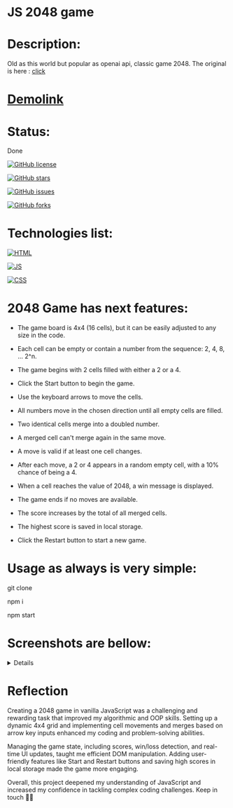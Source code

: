 # JS 2048 game

# Description:

Old as this world but popular as openai api, classic game 2048. The original is here : [click](https://play2048.co/)

# [Demolink](https://haduigon.github.io/js-2048-game/#/)

# Status:

Done

[![GitHub license](https://img.shields.io/github/license/haduigon/js-2048-game)](https://github.com/haduigon/js-2048-game/blob/master/LICENSE)

[![GitHub stars](https://img.shields.io/github/stars/haduigon/js-2048-game)](https://github.com/haduigon/js-2048-game/stargazers)

[![GitHub issues](https://img.shields.io/github/issues/haduigon/js-2048-game)](https://github.com/haduigon/js-2048-game/issues)

[![GitHub forks](https://img.shields.io/github/forks/haduigon/js-2048-game)](https://github.com/haduigon/js-2048-game/network)

# Technologies list:

[![HTML](https://img.shields.io/badge/HTML-green)](https://developer.mozilla.org/en-US/docs/Web/HTML)

[![JS](https://img.shields.io/badge/Javascript-green)](https://developer.mozilla.org/en-US/docs/Web/JavaScript)

[![CSS](https://img.shields.io/badge/CSS-blue)](https://developer.mozilla.org/en-US/docs/Web/CSS)

# 2048 Game has next features:

- The game board is 4x4 (16 cells), but it can be easily adjusted to any size in the code.

- Each cell can be empty or contain a number from the sequence: 2, 4, 8, ... 2^n.

- The game begins with 2 cells filled with either a 2 or a 4.

- Click the Start button to begin the game.

- Use the keyboard arrows to move the cells.

- All numbers move in the chosen direction until all empty cells are filled.

- Two identical cells merge into a doubled number.

- A merged cell can't merge again in the same move.

- A move is valid if at least one cell changes.

- After each move, a 2 or 4 appears in a random empty cell, with a 10% chance of being a 4.

- When a cell reaches the value of 2048, a win message is displayed.

- The game ends if no moves are available.

- The score increases by the total of all merged cells.

- The highest score is saved in local storage.

- Click the Restart button to start a new game.

# Usage as always is very simple:

git clone

npm i

npm start

# Screenshots are bellow:

<details>
  <img width="1792" alt="Screenshot 2024-06-06 at 17 56 04" src="https://github.com/haduigon/js_2048_game/assets/20277989/fe3a8619-98ac-42eb-b2a7-7fbb49160aa6">
</details>

# Reflection

Creating a 2048 game in vanilla JavaScript was a challenging and rewarding task that improved my algorithmic and OOP skills. Setting up a dynamic 4x4 grid and implementing cell movements and merges based on arrow key inputs enhanced my coding and problem-solving abilities.

Managing the game state, including scores, win/loss detection, and real-time UI updates, taught me efficient DOM manipulation. Adding user-friendly features like Start and Restart buttons and saving high scores in local storage made the game more engaging.

Overall, this project deepened my understanding of JavaScript and increased my confidence in tackling complex coding challenges. Keep in touch 👨‍🦲

